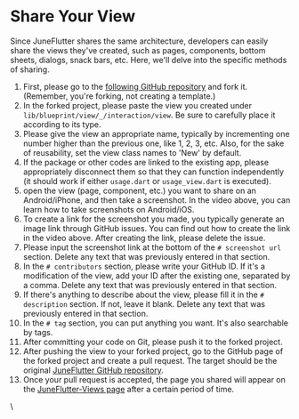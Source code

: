 # Share Your View

Since JuneFlutter shares the same architecture, developers can easily share the views they've created, such as pages, components, bottom sheets, dialogs, snack bars, etc. Here, we'll delve into the specific methods of sharing.



1. First, please go to the [following GitHub repository](https://github.com/melodysdreamj/JuneFlutter) and fork it. (Remember, you're forking, not creating a template.)
2. In the forked project, please paste the view you created under `lib/blueprint/view/_/interaction/view`. Be sure to carefully place it according to its type.
3. Please give the view an appropriate name, typically by incrementing one number higher than the previous one, like 1, 2, 3, etc. Also, for the sake of reusability, set the view class names to 'New' by default.
4. If the package or other codes are linked to the existing app, please appropriately disconnect them so that they can function independently (it should work if either `usage.dart` or `usage_view.dart` is executed).
5. open the view (page, component, etc.) you want to share on an Android/iPhone, and then take a screenshot. In the video above, you can learn how to take screenshots on Android/iOS.
6. To create a link for the screenshot you made, you typically generate an image link through GitHub issues. You can find out how to create the link in the video above. After creating the link, please delete the issue.
7. Please input the screenshot link at the bottom of the `# screenshot url` section. Delete any text that was previously entered in that section.
8. In the `# contributors` section, please write your GitHub ID. If it's a modification of the view, add your ID after the existing one, separated by a comma. Delete any text that was previously entered in that section.
9. If there's anything to describe about the view, please fill it in the `# description` section. If not, leave it blank. Delete any text that was previously entered in that section.
10. In the `# tag` section, you can put anything you want. It's also searchable by tags.
11. After committing your code on Git, please push it to the forked project.
12. After pushing the view to your forked project, go to the GitHub page of the forked project and create a pull request. The target should be the original [JuneFlutter GitHub repository](https://github.com/melodysdreamj/JuneFlutter).
13. Once your pull request is accepted, the page you shared will appear on the [JuneFlutter-Views page](https://juneflutter-views.junes-architecture.lol/) after a certain period of time.

\

